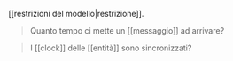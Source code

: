 [[restrizioni del modello|restrizione]].

> Quanto tempo ci mette un [[messaggio]] ad arrivare?

> I [[clock]] delle [[entità]] sono sincronizzati?
